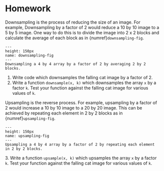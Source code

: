 # Homework

Downsampling is the process of reducing the size of an image. For example, Downsampling by a factor of 2 would reduce a 10 by 10 image to a 5 by 5 image. One way to do this is to divide the image into 2 x 2 blocks and calculate the average of each block as in {numref}`downsampling-fig`.

```{figure} downsampling.jpg
---
height: 150px
name: downsampling-fig
---
Downsampling a 4 by 4 array by a factor of 2 by averaging 2 by 2 blocks.
```

1. Write code which downsamples the falling cat image by a factor of 2.
2. Write a function `downsample(x, k)` which downsamples the array `x` by a factor `k`. Test your function against the falling cat image for various values of `k`.

Upsampling is the reverse process. For example, upsampling by a factor of 2 would increase a 10 by 10 image to a 20 by 20 image. This can be achieved by repeating each element in 2 by 2 blocks as in {numref}`upsampling-fig`.

```{figure} upsampling.jpg
---
height: 150px
name: upsampling-fig
---
Upsampling a 4 by 4 array by a factor of 2 by repeating each element in 2 by 2 blocks.
```

3\. Write a function `upsample(x, k)` which upsamples the array `x` by a factor `k`. Test your function against the falling cat image for various values of `k`.

